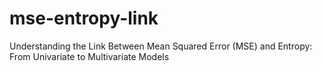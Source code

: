 # mse-entropy-link
Understanding the Link Between Mean Squared Error (MSE) and Entropy: From Univariate to Multivariate Models
